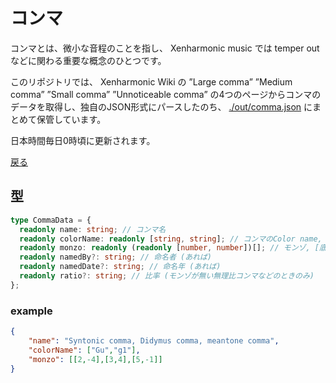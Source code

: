# コンマ

コンマとは、微小な音程のことを指し、 Xenharmonic music では temper out などに関わる重要な概念のひとつです。

このリポジトリでは、 Xenharmonic Wiki の ”Large comma” ”Medium comma” ”Small comma” ”Unnoticeable comma” の4つのページからコンマのデータを取得し、独自のJSON形式にパースしたのち、 [./out/comma.json](./out/comma.json) にまとめて保管しています。

日本時間毎日0時頃に更新されます。

[戻る](/.)

## 型

```typescript
type CommaData = {
  readonly name: string; // コンマ名
  readonly colorName: readonly [string, string]; // コンマのColor name, [発音表記, 記号表記]
  readonly monzo: readonly (readonly [number, number])[]; // モンゾ, [底の整数, 指数] のペアの配列
  readonly namedBy?: string; // 命名者 (あれば)
  readonly namedDate?: string; // 命名年 (あれば)
  readonly ratio?: string; // 比率 (モンゾが無い無理比コンマなどのときのみ)
};
```

### example

```json
{
    "name": "Syntonic comma, Didymus comma, meantone comma",
    "colorName": ["Gu","g1"],
    "monzo": [[2,-4],[3,4],[5,-1]]
}
```

